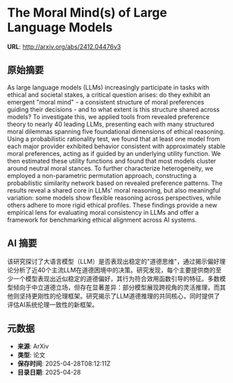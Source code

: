 # The Moral Mind(s) of Large Language Models

**URL**: http://arxiv.org/abs/2412.04476v3

## 原始摘要

As large language models (LLMs) increasingly participate in tasks with
ethical and societal stakes, a critical question arises: do they exhibit an
emergent "moral mind" - a consistent structure of moral preferences guiding
their decisions - and to what extent is this structure shared across models? To
investigate this, we applied tools from revealed preference theory to nearly 40
leading LLMs, presenting each with many structured moral dilemmas spanning five
foundational dimensions of ethical reasoning. Using a probabilistic rationality
test, we found that at least one model from each major provider exhibited
behavior consistent with approximately stable moral preferences, acting as if
guided by an underlying utility function. We then estimated these utility
functions and found that most models cluster around neutral moral stances. To
further characterize heterogeneity, we employed a non-parametric permutation
approach, constructing a probabilistic similarity network based on revealed
preference patterns. The results reveal a shared core in LLMs' moral reasoning,
but also meaningful variation: some models show flexible reasoning across
perspectives, while others adhere to more rigid ethical profiles. These
findings provide a new empirical lens for evaluating moral consistency in LLMs
and offer a framework for benchmarking ethical alignment across AI systems.


## AI 摘要

该研究探讨了大语言模型（LLM）是否表现出稳定的"道德思维"，通过揭示偏好理论分析了近40个主流LLM在道德困境中的决策。研究发现，每个主要提供商的至少一个模型表现出近似稳定的道德偏好，其行为符合效用函数引导的特征。多数模型倾向于中立道德立场，但存在显著差异：部分模型展现跨视角的灵活推理，而其他则坚持更刚性的伦理框架。研究揭示了LLM道德推理的共同核心，同时提供了评估AI系统伦理一致性的新框架。

## 元数据

- **来源**: ArXiv
- **类型**: 论文
- **保存时间**: 2025-04-28T08:12:11Z
- **目录日期**: 2025-04-28
